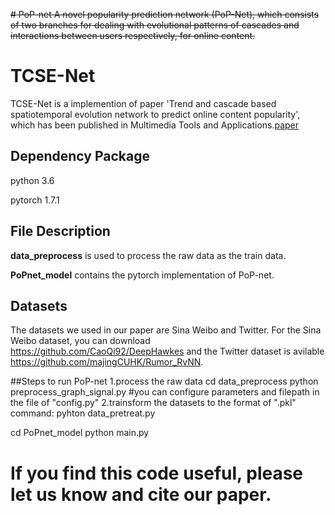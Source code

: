 ~~# PoP-net
A novel popularity prediction network (PoP-Net), which consists of two branches for dealing with evolutional patterns of cascades and interactions between users respectively, for online content.~~

# TCSE-Net 
TCSE-Net is a implemention of paper 'Trend and cascade based spatiotemporal evolution network to predict online content popularity', which has been published in Multimedia Tools and Applications.[paper](https://link.springer.com/article/10.1007/s11042-022-12989-8)

## Dependency Package

python 3.6

pytorch 1.7.1

## File Description

**data_preprocess** is used to process the raw data as the train data.

**PoPnet_model** contains the pytorch implementation of PoP-net. 

## Datasets
The datasets we used in our paper are Sina Weibo and Twitter. For the Sina Weibo dataset, you can download https://github.com/CaoQi92/DeepHawkes and the Twitter dataset is avilable https://github.com/majingCUHK/Rumor_RvNN.

##Steps to run PoP-net
1.process the raw data 
cd data_preprocess
python preprocess_graph_signal.py
#you can configure parameters and filepath in the file of "config.py"
2.trainsform the datasets to the format of ".pkl" command:
pyhton data_pretreat.py 


cd PoPnet_model
python main.py

# If you find this code useful, please let us know and cite our paper.
